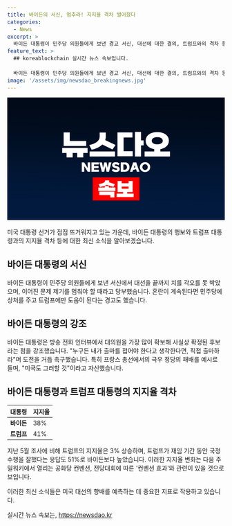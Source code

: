 ```yaml
---
title: 바이든의 서신, 멈추라! 지지율 격차 벌어졌다
categories:
  - News
excerpt: >
  바이든 대통령이 민주당 의원들에게 보낸 경고 서신, 대선에 대한 결의, 트럼프와의 격차 등 미국 대선의 현재 상황을 전합니다. 바이든은 대의원을 가장 많이 확보해 사실상 확정된 후보임을 강조하며, 트럼프와의 격차가 벌어진 상황에서 대선에 대한 각오를 새롭게 다졌습니다. 그러나 트럼프의 지지율 상승과 공화당 컨벤션 효과로 바이든에 대한 사퇴 압박이 더욱 커질 것으로 보입니다.
feature_text: >
  ## koreablockchain 실시간 뉴스 속보입니다.

  바이든 대통령이 민주당 의원들에게 보낸 경고 서신, 대선에 대한 결의, 트럼프와의 격차 등 미국 대선의 현재 상황을 전합니다. 바이든은 대의원을 가장 많이 확보해 사실상 확정된 후보임을 강조하며, 트럼프와의 격차가 벌어진 상황에서 대선에 대한 각오를 새롭게 다졌습니다. 그러나 트럼프의 지지율 상승과 공화당 컨벤션 효과로 바이든에 대한 사퇴 압박이 더욱 커질 것으로 보입니다.
image: '/assets/img/newsdao_breakingnews.jpg'
---
```


<p><img src="/assets/img/newsdao_breakingnews.jpg" alt="koreablockchain 속보" /></p>

<p>미국 대통령 선거가 점점 뜨거워지고 있는 가운데, 바이든 대통령의 행보와 트럼프 대통령과의 지지율 격차 등에 대한 최신 소식을 알아보겠습니다.</p>

<h2 data-ke-size="size26">바이든 대통령의 서신</h2>

<p data-ke-size="size16">바이든 대통령이 민주당 의원들에게 보낸 서신에서 대선을 끝까지 치를 각오를 못 박았으며, 이어진 문제 제기를 멈춰야 할 때라고 당부했습니다. 혼란이 계속된다면 민주당에 상처를 주고 트럼프에만 도움이 된다는 경고도 했습니다.</p>

<h2 data-ke-size="size26">바이든 대통령의 강조</h2>

<p data-ke-size="size16">바이든 대통령은 방송 전화 인터뷰에서 대의원을 가장 많이 확보해 사실상 확정된 후보라는 점을 강조했습니다. "누구든 내가 출마를 접어야 한다고 생각한다면, 직접 출마하라"며 도전을 거듭 촉구했습니다. 특히 프랑스 총선에서의 극우 정당의 패배를 예시로 들며, "미국도 그러할 것"이라고 자신했습니다.</p>

<h2 data-ke-size="size26">바이든 대통령과 트럼프 대통령의 지지율 격차</h2>

<table>
    <thead>
        <tr>
            <th>대통령</th>
            <th>지지율</th>
        </tr>
    </thead>
    <tbody>
        <tr>
            <td><b>바이든</b></td>
            <td>38%</td>
        </tr>
        <tr>
            <td><b>트럼프</b></td>
            <td>41%</td>
        </tr>
    </tbody>
</table>

<p data-ke-size="size16">지난 5월 조사에 비해 트럼프의 지지율은 3% 상승하며, 트럼프가 재임 기간 동안 국정 수행을 잘했다는 응답도 51%로 바이든보다 높았습니다. 이러한 지지율 변화는 다음 주 밀워키에서 열리는 공화당 컨벤션, 전당대회에 따른 '컨벤션 효과'와 관련이 있을 것으로 보입니다.</p>

<p>이러한 최신 소식들은 미국 대선의 향배를 예측하는 데 중요한 지표로 작용하고 있습니다.</p>
실시간 뉴스 속보는, <a href="https://newsdao.kr" rel="dofollow">https://newsdao.kr</a>


